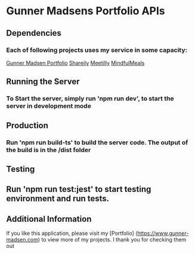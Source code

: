 # Gunner Madsens Portfolio APIs

## Dependencies

### Each of following projects uses my service in some capacity:

[Gunner Madsen Portfolio](https://www.gunner.madsen.com)
[Shareily](https://www.shareily.com)
[Meetilly](https://www.meetilly.com)
[MindfulMeals](https://www.mindfulmeals.portfolioapps.com)

## Running the Server

### To Start the server, simply run 'npm run dev', to start the server in development mode


## Production

### Run 'npm run build-ts' to build the server code. The output of the build is in the /dist folder


## Testing

## Run 'npm run test:jest' to start testing environment and run tests.

## Additional Information
If you like this application, please visit my [Portfolio] (https://www.gunner-madsen.com) to view more of my projects. I thank you for checking them out
